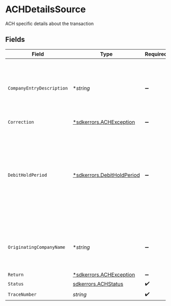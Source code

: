 # ACHDetailsSource

ACH specific details about the transaction


## Fields

| Field                                                                                                                                       | Type                                                                                                                                        | Required                                                                                                                                    | Description                                                                                                                                 | Example                                                                                                                                     |
| ------------------------------------------------------------------------------------------------------------------------------------------- | ------------------------------------------------------------------------------------------------------------------------------------------- | ------------------------------------------------------------------------------------------------------------------------------------------- | ------------------------------------------------------------------------------------------------------------------------------------------- | ------------------------------------------------------------------------------------------------------------------------------------------- |
| `CompanyEntryDescription`                                                                                                                   | **string*                                                                                                                                   | :heavy_minus_sign:                                                                                                                          | An optional override of the default NACHA Company Entry Description for a transfer.                                                         | Gym Dues                                                                                                                                    |
| `Correction`                                                                                                                                | [*sdkerrors.ACHException](../../models/errors/achexception.md)                                                                              | :heavy_minus_sign:                                                                                                                          | N/A                                                                                                                                         |                                                                                                                                             |
| `DebitHoldPeriod`                                                                                                                           | [*sdkerrors.DebitHoldPeriod](../../models/errors/debitholdperiod.md)                                                                        | :heavy_minus_sign:                                                                                                                          | An optional override of your default ACH hold period in banking days. The hold period must be longer than or equal to your default setting. | 2-days                                                                                                                                      |
| `OriginatingCompanyName`                                                                                                                    | **string*                                                                                                                                   | :heavy_minus_sign:                                                                                                                          | An optional override of the default NACHA Company Name for a transfer.                                                                      | Whole Body Fit                                                                                                                              |
| `Return`                                                                                                                                    | [*sdkerrors.ACHException](../../models/errors/achexception.md)                                                                              | :heavy_minus_sign:                                                                                                                          | N/A                                                                                                                                         |                                                                                                                                             |
| `Status`                                                                                                                                    | [sdkerrors.ACHStatus](../../models/errors/achstatus.md)                                                                                     | :heavy_check_mark:                                                                                                                          | ACH status                                                                                                                                  |                                                                                                                                             |
| `TraceNumber`                                                                                                                               | *string*                                                                                                                                    | :heavy_check_mark:                                                                                                                          | N/A                                                                                                                                         | 124782618117                                                                                                                                |